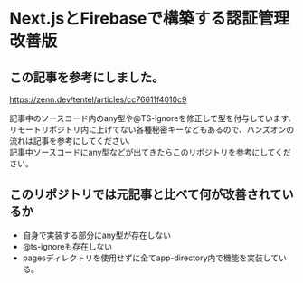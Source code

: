 # Next.jsとFirebaseで構築する認証管理　改善版

## この記事を参考にしました。

https://zenn.dev/tentel/articles/cc76611f4010c9

記事中のソースコード内のany型や@TS-ignoreを修正して型を付与しています.  
リモートリポジトリ内に上げてない各種秘密キーなどもあるので、ハンズオンの流れは記事を参考にしてください.  
記事中ソースコードにany型などが出てきたらこのリポジトリを参考にしてください。

## このリポジトリでは元記事と比べて何が改善されているか

- 自身で実装する部分にany型が存在しない
- @ts-ignoreも存在しない
- pagesディレクトリを使用せずに全てapp-directory内で機能を実装している。

